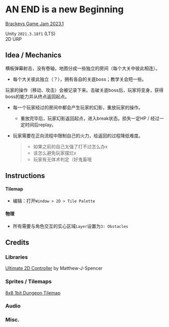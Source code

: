 # AN END is a new Beginning

[Brackeys Game Jam 2023.1](https://itch.io/jam/brackeys-9)

Unity `2021.3.18f1` (LTS)  
2D URP



## Idea / Mechanics

横板弹幕射击，没有卷轴，地图分成一些独立的房间（每个大关中彼此相连）。

- 每个大关彼此独立（？），拥有各自的关底boss；教学关会短一些。

玩家的操作（移动、攻击）会被记录下来。击破关底boss后，玩家将变身，获得boss的能力并从终点返回起点。

- 每一个玩家经过的房间中都会产生玩家的幻影，重放玩家的操作。

  - 重放完毕后，玩家幻影返回起点，进入break状态。损失一定HP / 经过一定时间后replay。

- 玩家需要在正向流程中限制自己的火力，给返回的过程降低难度。

  > - 如果之前的自己太强了打不过怎么办x
  > - 该怎么避免玩家摆烂x
  > - 玩家有无体术判定（好鬼畜哦



## Instructions

#### Tilemap

- 编辑：打开`Window > 2D > Tile Palette`

#### 物理

- 所有需要与角色交互的实心区域`Layer`设置为`3: Obstacles`



## Credits

### Libraries

[Ultimate 2D Controller](https://github.com/Matthew-J-Spencer/Ultimate-2D-Controller) by Matthew-J-Spencer

### Sprites / Tilemaps

[8x8 1bit Dungeon Tilemap](https://pixelhole.itch.io/8x8dungeontilemap)

### Audio

### Misc.
